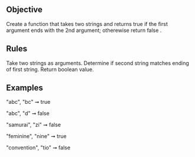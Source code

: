 ## Objective

Create a function that takes two strings and returns true if the first argument ends with the 2nd argument; otherewise return false .

## Rules
Take two strings as arguments.
Determine if second string matches ending of first string.
Return boolean value.

## Examples
"abc", "bc" ➞ true

"abc", "d" ➞ false

"samurai", "zi" ➞ false

"feminine", "nine" ➞ true

"convention", "tio" ➞ false